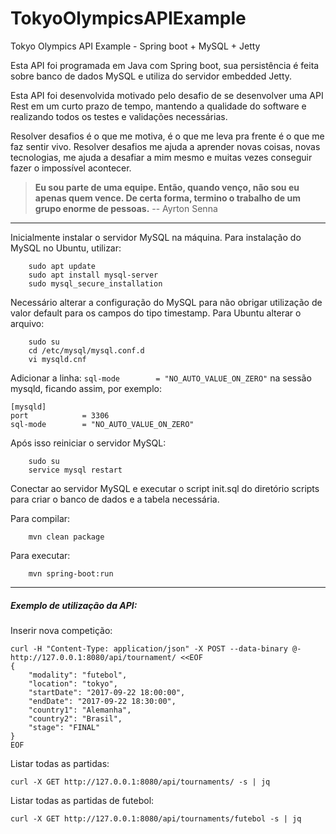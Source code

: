 # TokyoOlympicsAPIExample
Tokyo Olympics API Example - Spring boot + MySQL + Jetty

Esta API foi programada em Java com Spring boot, sua persistência é feita sobre banco de dados MySQL e utiliza do servidor embedded Jetty.

Esta API foi desenvolvida motivado pelo desafio de se desenvolver uma API Rest em um curto prazo de tempo, mantendo a qualidade do software e realizando todos os testes e validações necessárias.

Resolver desafios é o que me motiva, é o que me leva pra frente é o que me faz sentir vivo. Resolver desafios me ajuda a aprender novas coisas, novas tecnologias, me ajuda a desafiar a mim mesmo e muitas vezes conseguir fazer o impossível acontecer.

> **Eu sou parte de uma equipe. Então, quando venço, não sou eu apenas quem vence. De certa forma, termino o trabalho de um grupo enorme de pessoas.**
> -- Ayrton Senna

--------------

Inicialmente instalar o servidor MySQL na máquina.
Para instalação do MySQL no Ubuntu, utilizar:
```
    sudo apt update
    sudo apt install mysql-server
    sudo mysql_secure_installation
```

Necessário alterar a configuração do MySQL para não obrigar utilização de valor default para os campos do tipo timestamp.
Para Ubuntu alterar o arquivo: 
```
    sudo su
    cd /etc/mysql/mysql.conf.d
    vi mysqld.cnf
```
Adicionar a linha:
```sql-mode        = "NO_AUTO_VALUE_ON_ZERO"```
na sessão mysqld, ficando assim, por exemplo:
```
[mysqld]
port            = 3306
sql-mode        = "NO_AUTO_VALUE_ON_ZERO"
```

Após isso reiniciar o servidor MySQL:
```
    sudo su
    service mysql restart
```

Conectar ao servidor MySQL e executar o script init.sql do diretório scripts para criar o banco de dados e a tabela necessária.

Para compilar:
```
    mvn clean package
```

Para executar:
```
    mvn spring-boot:run
```
------------------
##### Exemplo de utilização da API:

Inserir nova competição:
```
curl -H "Content-Type: application/json" -X POST --data-binary @- http://127.0.0.1:8080/api/tournament/ <<EOF
{
    "modality": "futebol",
    "location": "tokyo",
    "startDate": "2017-09-22 18:00:00",
    "endDate": "2017-09-22 18:30:00",
    "country1": "Alemanha",
    "country2": "Brasil",
    "stage": "FINAL"
}
EOF
```

Listar todas as partidas:
```
curl -X GET http://127.0.0.1:8080/api/tournaments/ -s | jq
```

Listar todas as partidas de futebol:
```
curl -X GET http://127.0.0.1:8080/api/tournaments/futebol -s | jq
```
